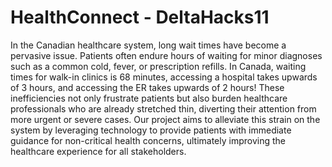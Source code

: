 # HealthConnect - DeltaHacks11
 
In the Canadian healthcare system, long wait times have become a pervasive issue. Patients often endure hours of waiting for minor diagnoses such as a common cold, fever, or prescription refills. In Canada, waiting times for walk-in clinics is 68 minutes, accessing a hospital takes upwards of 3 hours, and accessing the ER takes upwards of 2 hours! These inefficiencies not only frustrate patients but also burden healthcare professionals who are already stretched thin, diverting their attention from more urgent or severe cases. Our project aims to alleviate this strain on the system by leveraging technology to provide patients with immediate guidance for non-critical health concerns, ultimately improving the healthcare experience for all stakeholders.

